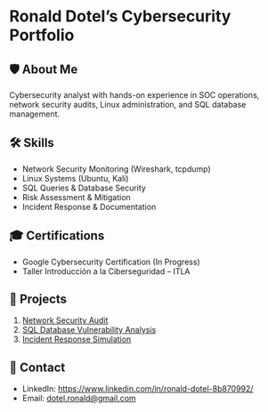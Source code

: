 # Ronald Dotel’s Cybersecurity Portfolio

## 🛡️ About Me
Cybersecurity analyst with hands-on experience in SOC operations, network security audits, Linux administration, and SQL database management.

## 🛠️ Skills
- Network Security Monitoring (Wireshark, tcpdump)
- Linux Systems (Ubuntu, Kali)
- SQL Queries & Database Security
- Risk Assessment & Mitigation
- Incident Response & Documentation

## 🎓 Certifications
- Google Cybersecurity Certification (In Progress)
- Taller Introducción a la Ciberseguridad – ITLA

## 📂 Projects
1. [Network Security Audit](link)
2. [SQL Database Vulnerability Analysis](link)
3. [Incident Response Simulation](link)

## 📧 Contact
- LinkedIn: https://www.linkedin.com/in/ronald-dotel-8b870992/
- Email: dotel.ronald@gmail.com
